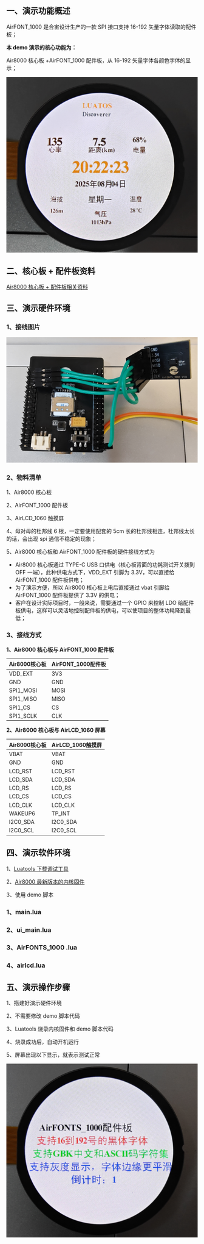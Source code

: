 ## 一、演示功能概述

AirFONT_1000 是合宙设计生产的一款 SPI 接口支持 16-192 矢量字体读取的配件板；

**本 demo 演示的核心功能为：**

Air8000 核心板 +AirFONT_1000 配件板，从 16-192 矢量字体各颜色字体的显示；

![](image/ZNDPbQJ69os91Gxzlmecxtd5nMc.jpg)

## 二、核心板 + 配件板资料

[Air8000 核心板 + 配件板相关资料](https://docs.openluat.com/air8000/product/shouce/)

## 三、演示硬件环境

### 1、接线图片

![](image/YMInbqkyNolu63x1M6KcIcwynxf.jpg)

### **2、物料清单**

1、Air8000 核心板

2、AirFONT_1000 配件板

3、AirLCD_1060 触摸屏

4、母对母的杜邦线 6 根，一定要使用配套的 5cm 长的杜邦线相连，杜邦线太长的话，会出现 spi 通信不稳定的现象；

5、Air8000 核心板和 AirFONT_1000 配件板的硬件接线方式为

- Air8000 核心板通过 TYPE-C USB 口供电（核心板背面的功耗测试开关拨到 OFF 一端），此种供电方式下，VDD_EXT 引脚为 3.3V，可以直接给 AirFONT_1000 配件板供电；
- 为了演示方便，所以 Air8000 核心板上电后直接通过 vbat 引脚给 AirFONT_1000 配件板提供了 3.3V 的供电；
- 客户在设计实际项目时，一般来说，需要通过一个 GPIO 来控制 LDO 给配件板供电，这样可以灵活地控制配件板的供电，可以使项目的整体功耗降到最低；

### **3、接线方式**

**1、Air8000 核心板与 AirFONT_1000 配件板**

| Air8000核心板 | AirFONT_1000配件板 |
| --- | --- |
| VDD_EXT | 3V3 |
| GND | GND |
| SPI1_MOSI | MOSI |
| SPI1_MISO | MISO |
| SPI1_CS | CS |
| SPI1_SCLK | CLK |


**2、Air8000 核心板与 AirLCD_1060 屏幕**

| Air8000核心板 | AirLCD_1060触摸屏 |
| --- | --- |
| VBAT | VBAT |
| GND | GND |
| LCD_RST | LCD_RST |
| LCD_SDA | LCD_SDA |
| LCD_RS | LCD_RS |
| LCD_CS | LCD_CS |
| LCD_CLK | LCD_CLK |
| WAKEUP6 | TP_INT |
| I2C0_SDA | I2C0_SDA |
| I2C0_SCL | I2C0_SCL |

## 四、演示软件环境

1、[Luatools 下载调试工具](https://docs.openluat.com/air780egh/luatos/common/download/?h=luatools)

2、[Air8000 最新版本的内核固件](https://docs.openluat.com/air8000/luatos/firmware/)

3、使用 demo 脚本

### **1、main.lua**


### **2、ui_main.lua**


### **3、AirFONTS_1000 .lua**


### 4、airlcd.lua



## 五、演示操作步骤

1、搭建好演示硬件环境

2、不需要修改 demo 脚本代码

3、Luatools 烧录内核固件和 demo 脚本代码

4、烧录成功后，自动开机运行

5、屏幕出现以下显示，就表示测试正常

![](image/DJM7bIVCPo4Aa1xcUZhcNNhwnud.jpg)
